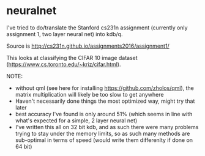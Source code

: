 # neuralnet
I've tried to do/translate the Stanford cs231n assignment (currently only assignment 1, two layer neural net) into kdb/q. 

Source is http://cs231n.github.io/assignments2016/assignment1/ 

This looks at classifying the CIFAR 10 image dataset (https://www.cs.toronto.edu/~kriz/cifar.html). 

NOTE: 
* without qml (see here for installing https://github.com/zholos/qml), the matrix multiplication will likely be too slow to get anywhere
* Haven't necessarily done things the most optimized way, might try that later
* best accuracy I've found is only around 51% (which seems in line with what's expected for a simple, 2 layer neural net)
* I've written this all on 32 bit kdb, and as such there were many problems trying to stay under the memory limits, so as such many methods are sub-optimal in terms of speed (would write them differenlty if done on 64 bit)
